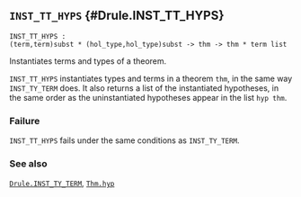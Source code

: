 ## `INST_TT_HYPS` {#Drule.INST_TT_HYPS}


```
INST_TT_HYPS :
(term,term)subst * (hol_type,hol_type)subst -> thm -> thm * term list
```



Instantiates terms and types of a theorem.


`INST_TT_HYPS` instantiates types and terms in a theorem `thm`,
in the same way `INST_TY_TERM` does.
It also returns a list of the instantiated hypotheses, in the same order
as the uninstantiated hypotheses appear in the list `hyp thm`.

### Failure

`INST_TT_HYPS` fails under the same conditions as `INST_TY_TERM`.

### See also

[`Drule.INST_TY_TERM`](#Drule.INST_TY_TERM), [`Thm.hyp`](#Thm.hyp)

